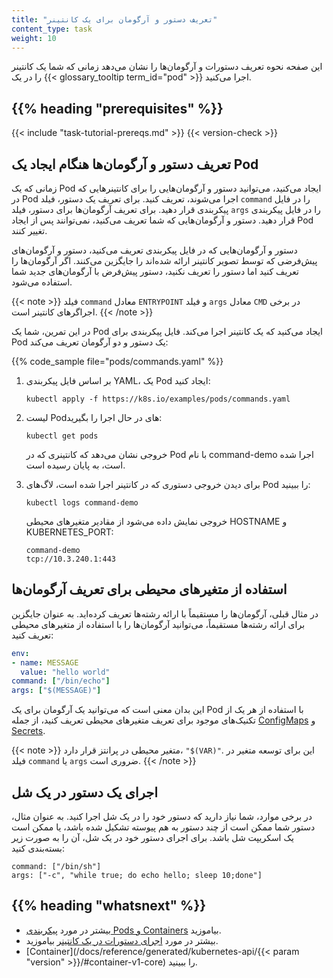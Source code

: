 ```yaml
---
title: "تعریف دستور و آرگومان برای یک کانتینر"
content_type: task
weight: 10
---
```


<!-- overview -->

این صفحه نحوه تعریف دستورات و آرگومان‌ها را نشان می‌دهد زمانی که شما یک کانتینر را در یک {{< glossary_tooltip term_id="pod" >}} اجرا می‌کنید.

## {{% heading "prerequisites" %}}

{{< include "task-tutorial-prereqs.md" >}} {{< version-check >}}

<!-- steps -->

## تعریف دستور و آرگومان‌ها هنگام ایجاد یک Pod

زمانی که یک Pod ایجاد می‌کنید، می‌توانید دستور و آرگومان‌هایی را برای کانتینرهایی که در Pod اجرا می‌شوند، تعریف کنید. برای تعریف یک دستور، فیلد `command` را در فایل پیکربندی قرار دهید. برای تعریف آرگومان‌ها برای دستور، فیلد `args` را در فایل پیکربندی قرار دهید. دستور و آرگومان‌هایی که شما تعریف می‌کنید، نمی‌توانند پس از ایجاد Pod تغییر کنند.

دستور و آرگومان‌هایی که در فایل پیکربندی تعریف می‌کنید، دستور و آرگومان‌های پیش‌فرضی که توسط تصویر کانتینر ارائه شده‌اند را جایگزین می‌کنند. اگر آرگومان‌ها را تعریف کنید اما دستور را تعریف نکنید، دستور پیش‌فرض با آرگومان‌های جدید شما استفاده می‌شود.

{{< note >}}
فیلد `command` معادل `ENTRYPOINT` و فیلد `args` معادل `CMD` در برخی اجراگرهای کانتینر است.
{{< /note >}}

در این تمرین، شما یک Pod ایجاد می‌کنید که یک کانتینر اجرا می‌کند. فایل پیکربندی برای Pod یک دستور و دو آرگومان تعریف می‌کند:

{{% code_sample file="pods/commands.yaml" %}}

1. بر اساس فایل پیکربندی YAML، یک Pod ایجاد کنید:

   ```shell
   kubectl apply -f https://k8s.io/examples/pods/commands.yaml
   ```

1. لیست Podهای در حال اجرا را بگیرید:

   ```shell
   kubectl get pods
   ```

   خروجی نشان می‌دهد که کانتینری که در Pod با نام command-demo اجرا شده است، به پایان رسیده است.

1. برای دیدن خروجی دستوری که در کانتینر اجرا شده است، لاگ‌های Pod را ببینید:

   ```shell
   kubectl logs command-demo
   ```

   خروجی نمایش داده می‌شود از مقادیر متغیرهای محیطی HOSTNAME و KUBERNETES_PORT:

   ```
   command-demo
   tcp://10.3.240.1:443
   ```

## استفاده از متغیرهای محیطی برای تعریف آرگومان‌ها

در مثال قبلی، آرگومان‌ها را مستقیماً با ارائه رشته‌ها تعریف کرده‌اید. به عنوان جایگزین برای ارائه رشته‌ها مستقیماً، می‌توانید آرگومان‌ها را با استفاده از متغیرهای محیطی تعریف کنید:

```yaml
env:
- name: MESSAGE
  value: "hello world"
command: ["/bin/echo"]
args: ["$(MESSAGE)"]
```

این بدان معنی است که می‌توانید یک آرگومان برای یک Pod با استفاده از هر یک از تکنیک‌های موجود برای تعریف متغیرهای محیطی تعریف کنید، از جمله [ConfigMaps](/docs/tasks/configure-pod-container/configure-pod-configmap/) و [Secrets](/docs/concepts/configuration/secret/).

{{< note >}}
متغیر محیطی در پرانتز قرار دارد، `"$(VAR)"`. این برای توسعه متغیر در فیلد `command` یا `args` ضروری است.
{{< /note >}}

## اجرای یک دستور در یک شل

در برخی موارد، شما نیاز دارید که دستور خود را در یک شل اجرا کنید. به عنوان مثال، دستور شما ممکن است از چند دستور به هم پیوسته تشکیل شده باشد، یا ممکن است یک اسکریپت شل باشد. برای اجرای دستور خود در یک شل، آن را به صورت زیر بسته‌بندی کنید:

```shell
command: ["/bin/sh"]
args: ["-c", "while true; do echo hello; sleep 10;done"]
```

## {{% heading "whatsnext" %}}

* بیشتر در مورد [پیکربندی Pods و Containers](/docs/tasks/) بیاموزید.
* بیشتر در مورد [اجرای دستورات در یک کانتینر](/docs/tasks/debug/debug-application/get-shell-running-container/) بیاموزید.
* [Container](/docs/reference/generated/kubernetes-api/{{< param "version" >}}/#container-v1-core) را ببینید.
